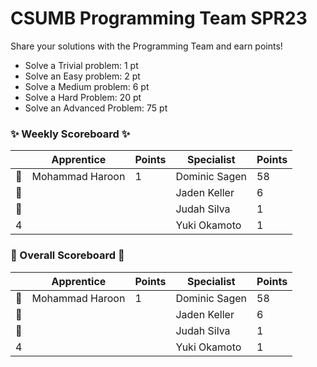 # CSUMB Programming Team SPR23

Share your solutions with the Programming Team and earn points!

- Solve a Trivial problem: 1 pt
- Solve an Easy problem: 2 pt
- Solve a Medium problem: 6 pt
- Solve a Hard Problem: 20 pt
- Solve an Advanced Problem: 75 pt

### ✨ Weekly Scoreboard ✨
| |Apprentice|Points|Specialist|Points|
|-------|-------|-------|-------|-------|
|🥇|Mohammad Haroon|1|Dominic Sagen|58|
|🥈| | |Jaden Keller|6|
|🥉| | |Judah Silva|1|
|4| | |Yuki Okamoto|1|

### 🏁 Overall Scoreboard 🏁
| |Apprentice|Points|Specialist|Points|
|-------|-------|-------|-------|-------|
|🥇|Mohammad Haroon|1|Dominic Sagen|58|
|🥈| | |Jaden Keller|6|
|🥉| | |Judah Silva|1|
|4| | |Yuki Okamoto|1|
